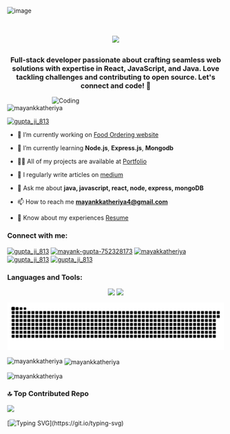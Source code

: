 ![image](https://github.com/Mayankkatheriya/Mayankkatheriya/assets/128832286/3654da18-c5f9-43fa-afca-a6d26d546c0d)

<h1 align="center">
    <img src="https://readme-typing-svg.herokuapp.com/?font=Righteous&size=35&center=true&vCenter=true&width=500&height=70&duration=4000&lines=Hi+There!+👋;+I'm+Mayank+Gupta!;" />
</h1>
<h3 align="center">Full-stack developer passionate about crafting seamless web solutions with expertise in React, JavaScript, and Java. Love tackling challenges and contributing to open source. Let's connect and code! 🚀</h3>

<img align="right" alt="Coding" width="400" src="https://miro.medium.com/v2/resize:fit:1360/0*7Q3yvSIv_t0ioJ-Z.gif" />

<p align="left"> <img src="https://komarev.com/ghpvc/?username=mayankkatheriya&label=Profile%20views&color=0e75b6&style=flat" alt="mayankkatheriya" /> </p>

<p align="left"> <a href="https://twitter.com/gupta_ji_813" target="blank"><img src="https://img.shields.io/twitter/follow/gupta_ji_813?logo=twitter&style=for-the-badge" alt="gupta_ji_813" /></a> </p>

- 🔭 I’m currently working on [Food Ordering website](https://mern-food-ordering-app-frontend-gamma.vercel.app/)

- 🌱 I’m currently learning **Node.js**, **Express.js**, **Mongodb**

- 👨‍💻 All of my projects are available at [Portfolio](https://mayankkatheriya.github.io/My_Protfolio/)

- 📝 I regularly write articles on [medium](https://medium.com/@mayankkatheriyamg)

- 💬 Ask me about **java, javascript, react, node, express, mongoDB**

- 📫 How to reach me **mayankkatheriya4@gmail.com**

- 📄 Know about my experiences [Resume](https://mayankkatheriya.github.io/My_Protfolio/Assets/Mayank%20Resume%202.pdf)

<h3 align="left">Connect with me:</h3>
<p align="left">
<a href="https://twitter.com/gupta_ji_813" target="blank"><img align="center" src="https://raw.githubusercontent.com/rahuldkjain/github-profile-readme-generator/master/src/images/icons/Social/twitter.svg" alt="gupta_ji_813" height="30" width="40" /></a>
<a href="https://linkedin.com/in/mayank-gupta-752328173" target="blank"><img align="center" src="https://raw.githubusercontent.com/rahuldkjain/github-profile-readme-generator/master/src/images/icons/Social/linked-in-alt.svg" alt="mayank-gupta-752328173" height="30" width="40" /></a>
<a href="https://fb.com/mayakkatheriya" target="blank"><img align="center" src="https://raw.githubusercontent.com/rahuldkjain/github-profile-readme-generator/master/src/images/icons/Social/facebook.svg" alt="mayakkatheriya" height="30" width="40" /></a>
<a href="https://instagram.com/gupta_ji_813" target="blank"><img align="center" src="https://raw.githubusercontent.com/rahuldkjain/github-profile-readme-generator/master/src/images/icons/Social/instagram.svg" alt="gupta_ji_813" height="30" width="40" /></a>
<a href="https://www.leetcode.com/gupta_ji_813" target="blank"><img align="center" src="https://raw.githubusercontent.com/rahuldkjain/github-profile-readme-generator/master/src/images/icons/Social/leet-code.svg" alt="gupta_ji_813" height="30" width="40" /></a>
</p>

<h3 align="left">Languages and Tools:</h3>
<!-- <div align="center">  
<a href="https://reactjs.org/" title="React" target="_blank"><img style="margin: 10px" src="https://profilinator.rishav.dev/skills-assets/react-original-wordmark.svg" alt="React" height="50" /></a>  
<a href="https://getbootstrap.com/docs/3.4/javascript/" title="Bootstrap" target="_blank"><img style="margin: 10px" src="https://profilinator.rishav.dev/skills-assets/bootstrap-plain.svg" alt="Bootstrap" height="50" /></a>  
<a href="https://www.w3schools.com/css/" title="CSS3" target="_blank"><img style="margin: 10px" src="https://profilinator.rishav.dev/skills-assets/css3-original-wordmark.svg" alt="CSS3" height="50" /></a>  
<a href="https://en.wikipedia.org/wiki/HTML5" title="HTML5" target="_blank"><img style="margin: 10px" src="https://profilinator.rishav.dev/skills-assets/html5-original-wordmark.svg" alt="HTML5" height="50" /></a>  
<a href="https://www.javascript.com/" title="JavaScript" target="_blank"><img style="margin: 10px" src="https://profilinator.rishav.dev/skills-assets/javascript-original.svg" alt="JavaScript" height="50" /></a>  
<a href="https://www.typescriptlang.org/"  title="TypeScript" target="_blank"><img style="margin: 10px" src="https://profilinator.rishav.dev/skills-assets/typescript-original.svg" alt="TypeScript" height="50" /></a>  
<a href="https://www.chartjs.org/" title="Chart.js" target="_blank"><img style="margin: 10px" src="https://profilinator.rishav.dev/skills-assets/logo-title.svg" alt="Chart.js" height="50" /></a>  
<a href="https://www.java.com/" title="Java" target="_blank"><img style="margin: 10px" src="https://profilinator.rishav.dev/skills-assets/java-original-wordmark.svg" alt="Java" height="50" /></a>  
<a href="https://www.mongodb.com/" title="MongoDB" target="_blank"><img style="margin: 10px" src="https://profilinator.rishav.dev/skills-assets/mongodb-original-wordmark.svg" alt="MongoDB" height="50" /></a>  
<a href="https://nodejs.org/" title="Node.js" target="_blank"><img style="margin: 10px" src="https://profilinator.rishav.dev/skills-assets/nodejs-original-wordmark.svg" alt="Node.js" height="50" /></a>  
<a href="https://redux.js.org/" title="Redux" target="_blank"><img style="margin: 10px" src="https://profilinator.rishav.dev/skills-assets/redux-original.svg" alt="Redux" height="50" /></a>  
<a href="https://expressjs.com/" title="Express.js" target="_blank"><img style="margin: 10px" src="https://profilinator.rishav.dev/skills-assets/express-original-wordmark.svg" alt="Express.js" height="50" /></a>  
<a href="https://github.com/" title="Git" target="_blank"><img style="margin: 10px" src="https://profilinator.rishav.dev/skills-assets/git-scm-icon.svg" alt="Git" height="50" /></a>  
<a href="https://www.gnu.org/software/bash/" title="Bash" target="_blank"><img style="margin: 10px" src="https://profilinator.rishav.dev/skills-assets/gnu_bash-icon.svg" alt="Bash" height="50" /></a>  
<a href="https://www.figma.com/" title="Figma" target="_blank"><img style="margin: 10px" src="https://profilinator.rishav.dev/skills-assets/figma-icon.svg" alt="Figma" height="50" /></a>  
<a href="https://firebase.google.com/" title="Firebase" target="_blank"><img style="margin: 10px" src="https://profilinator.rishav.dev/skills-assets/firebase.png" alt="Firebase" height="50" /></a>  
<a href="https://docs.microsoft.com/en-us/powershell/" title="PowerShell" target="_blank"><img style="margin: 10px" src="https://profilinator.rishav.dev/skills-assets/powershell.png" alt="PowerShell" height="50" /></a>  
<a href="https://about.gitlab.com/" title="GitLab" target="_blank"><img style="margin: 10px" src="https://profilinator.rishav.dev/skills-assets/gitlab.svg" alt="GitLab" height="50" /></a>  
<a href="https://www.tailwindcss.com/" title="Tailwind CSS" target="_blank"><img style="margin: 10px" src="https://profilinator.rishav.dev/skills-assets/tailwindcss.svg" alt="Tailwind CSS" height="50" /></a>  
<a href="https://chakra-ui.com/" title="Chakra UI" target="_blank"><img style="margin: 10px" src="https://profilinator.rishav.dev/skills-assets/chakraui.png" alt="Chakra UI" height="50" /></a>  
<a href="https://mui.com/" title="Material UI" target="_blank"><img style="margin: 10px" src="https://profilinator.rishav.dev/skills-assets/mui.png" alt="Material UI" height="50" /></a>  
<a href="https://styled-components.com/" title="Styled Components" target="_blank"><img style="margin: 10px" src="https://profilinator.rishav.dev/skills-assets/styled-components.png" alt="Styled Components" height="50" /></a>
<a href="https://babeljs.io/" title="Babel" target="_blank"><img style="margin: 10px" src="https://www.vectorlogo.zone/logos/babeljs/babeljs-icon.svg" alt="babel" height="50" /></a>
<a href="https://postman.com" title="Postman" target="_blank"><img style="margin: 10px" src="https://www.vectorlogo.zone/logos/getpostman/getpostman-icon.svg" alt="babel" height="50" /></a>
</div> -->
<div align="center">
    <img src="https://skillicons.dev/icons?i=react,bootstrap,mui,html,css,vscode,github,figma,tailwind,git,mongodb,redux,powershell,npm,sass" />
    <img src="https://skillicons.dev/icons?i=nodejs,javascript,typescript,express,firebase,mongodb,java,nextjs,babel,bash,gitlab,bitbucket,postman,vscode,vite" /><br>
</div>

![snake gif](https://github.com/Mayankkatheriya/Mayankkatheriya/blob/output/github-contribution-grid-snake-dark.svg)

<p><img align="left" src="https://github-readme-stats.vercel.app/api/top-langs?username=mayankkatheriya&show_icons=true&locale=en&layout=compact" alt="mayankkatheriya" /></p>

<p>&nbsp;<img align="center" src="https://github-readme-stats.vercel.app/api?username=mayankkatheriya&show_icons=true&locale=en" alt="mayankkatheriya" /></p>

<p><img align="center" src="https://github-readme-streak-stats.herokuapp.com/?user=mayankkatheriya&" alt="mayankkatheriya" /></p>

### 🔝 Top Contributed Repo
<img src="https://github-contributor-stats.vercel.app/api?username=Mayankkatheriya&limit=5&theme=light&combine_all_yearly_contributions=true" />

[![Typing SVG](https://readme-typing-svg.herokuapp.com?size=24&color=00FFFFalign=center&lines=Thank+you+for+taking+the+time;to+visit+my+Git-Hub+profile.;Your+interest+is+truly;appreciated!.)](https://git.io/typing-svg)
